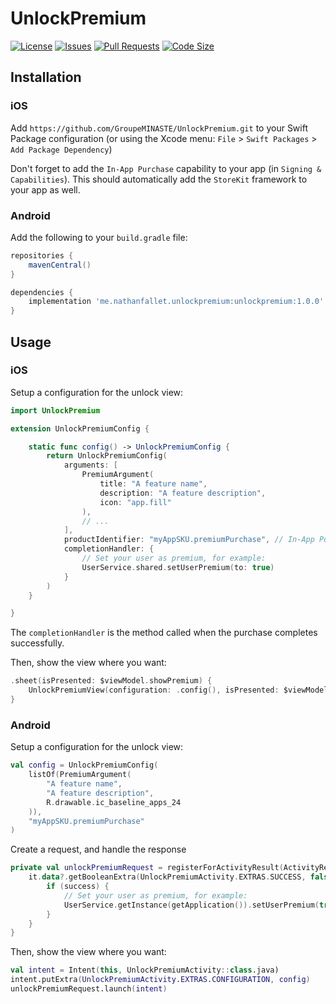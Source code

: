 # UnlockPremium

[![License](https://img.shields.io/github/license/GroupeMINASTE/UnlockPremium)](LICENSE)
[![Issues](https://img.shields.io/github/issues/GroupeMINASTE/UnlockPremium)]()
[![Pull Requests](https://img.shields.io/github/issues-pr/GroupeMINASTE/UnlockPremium)]()
[![Code Size](https://img.shields.io/github/languages/code-size/GroupeMINASTE/UnlockPremium)]()

## Installation

### iOS

Add `https://github.com/GroupeMINASTE/UnlockPremium.git` to your Swift Package configuration (or using the Xcode menu: `File` > `Swift Packages` > `Add Package Dependency`)

Don't forget to add the `In-App Purchase` capability to your app (in `Signing & Capabilities`). This should automatically add the `StoreKit` framework to your app as well.

### Android

Add the following to your `build.gradle` file:

```groovy
repositories {
    mavenCentral()
}

dependencies {
    implementation 'me.nathanfallet.unlockpremium:unlockpremium:1.0.0'
}
```

## Usage

### iOS

Setup a configuration for the unlock view:

```swift
import UnlockPremium

extension UnlockPremiumConfig {

    static func config() -> UnlockPremiumConfig {
        return UnlockPremiumConfig(
            arguments: [
                PremiumArgument(
                    title: "A feature name",
                    description: "A feature description",
                    icon: "app.fill"
                ),
                // ...
            ],
            productIdentifier: "myAppSKU.premiumPurchase", // In-App Purchase `Product ID`
            completionHandler: {
                // Set your user as premium, for example:
                UserService.shared.setUserPremium(to: true)
            }
        )
    }

}
```

The `completionHandler` is the method called when the purchase completes successfully.

Then, show the view where you want:

```swift
.sheet(isPresented: $viewModel.showPremium) {
    UnlockPremiumView(configuration: .config(), isPresented: $viewModel.showPremium)
}
```

### Android

Setup a configuration for the unlock view:

```kotlin
val config = UnlockPremiumConfig(
    listOf(PremiumArgument(
        "A feature name",
        "A feature description",
        R.drawable.ic_baseline_apps_24
    )),
    "myAppSKU.premiumPurchase"
)
```

Create a request, and handle the response

```kotlin
private val unlockPremiumRequest = registerForActivityResult(ActivityResultContracts.StartActivityForResult()) { it ->
    it.data?.getBooleanExtra(UnlockPremiumActivity.EXTRAS.SUCCESS, false)?.let { success ->
        if (success) {
            // Set your user as premium, for example:
            UserService.getInstance(getApplication()).setUserPremium(true)
        }
    }
}
```

Then, show the view where you want:

```kotlin
val intent = Intent(this, UnlockPremiumActivity::class.java)
intent.putExtra(UnlockPremiumActivity.EXTRAS.CONFIGURATION, config)
unlockPremiumRequest.launch(intent)
```
